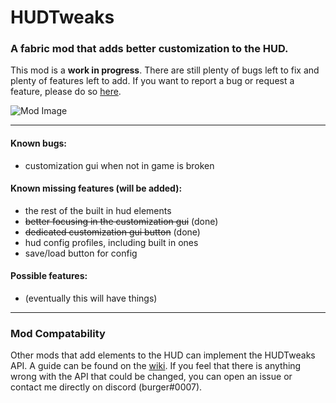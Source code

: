 # HUDTweaks

### A fabric mod that adds better customization to the HUD.

This mod is a **work in progress**. There are still plenty of bugs left to fix and plenty of features left to add. If you want to report a bug or request a feature, please do so [here](/../../issues).

![Mod Image](https://i.imgur.com/ZzYtLIu.png)

------
#### Known bugs:
* customization gui when not in game is broken

#### Known missing features (will be added):
* the rest of the built in hud elements
* ~~better focusing in the customization gui~~ (done)
* ~~dedicated customization gui button~~ (done)
* hud config profiles, including built in ones
* save/load button for config

#### Possible features:
* (eventually this will have things)

------
### Mod Compatability

Other mods that add elements to the HUD can implement the HUDTweaks API. A guide can be found on the [wiki](/../../wiki). If you feel that there is anything wrong with the API that could be changed, you can open an issue or contact me directly on discord (burger#0007).
